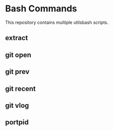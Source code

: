 # Bash Commands

This repository contains multiple utilsbash scripts.

## extract <file>

## git open

## git prev

## git recent

## git vlog

## portpid <port>
